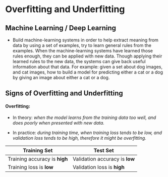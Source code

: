 # Overfitting and Underfitting

## Machine Learning / Deep Learning

- Build machine-learning systems in order to help extract meaning from data 
by using a set of examples, try to learn general rules from the examples. When
the machine-learning systems have learned those rules enough, they can be applied
with new data. Though applying their learned rules to the new data, the systems can give
back useful information about that data. For example: given a set about dog images,
and cat images, how to build a model for predicting either a cat or a dog by 
giving an image about either a cat or a dog.

## Signs of Overfitting and Underfitting

#### Overfitting: 

- In theory: 
*when the model learns from the training data too well, and does poorly when presented with new data.*

- In practice:
*during training time, when training loss tends to be low, and validation loss tends to be high, therefore it might be overfitting.*

Training Set | Test Set     
------------ | -------------
Training accuracy is **high** | Validation accuracy is **low**
Training loss is **low** | Validation loss is **high** 
